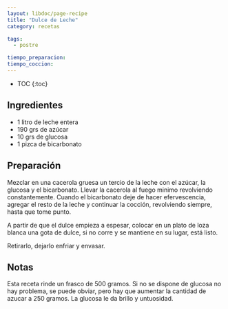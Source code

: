 ```yaml
---
layout: libdoc/page-recipe
title: "Dulce de Leche"
category: recetas 

tags: 
  - postre

tiempo_preparacion:
tiempo_coccion: 
---
```


* TOC
{:toc}

## Ingredientes

* 1 litro de leche entera
* 190 grs de azúcar
* 10 grs de glucosa
* 1 pizca de bicarbonato

## Preparación

Mezclar en una cacerola gruesa un tercio de la leche con el azúcar, la glucosa y
el bicarbonato. Llevar la cacerola al fuego minimo revolviendo constantemente.
Cuando el bicarbonato deje de hacer efervescencia, agregar el resto de la leche
y continuar la cocción, revolviendo siempre, hasta que tome punto.

A partir de que el dulce empieza a espesar, colocar en un plato de loza blanca
una gota de dulce, si no corre y se mantiene en su lugar, está listo.

Retirarlo, dejarlo enfriar y envasar.

## Notas
Esta receta rinde un frasco de 500 gramos. Si no se dispone de glucosa no hay
problema, se puede obviar, pero hay que aumentar la cantidad de azucar a 250
gramos. La glucosa le da brillo y untuosidad.

